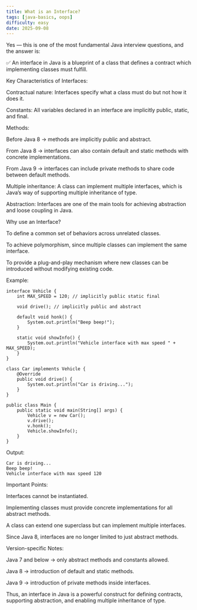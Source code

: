 ```yaml
---
title: What is an Interface?
tags: [java-basics, oops]
difficulty: easy
date: 2025-09-08
---
```


Yes — this is one of the most fundamental Java interview questions, and the answer is:

✅ An interface in Java is a blueprint of a class that defines a contract which implementing classes must fulfill.

Key Characteristics of Interfaces:

Contractual nature: Interfaces specify what a class must do but not how it does it.

Constants: All variables declared in an interface are implicitly public, static, and final.

Methods:

Before Java 8 → methods are implicitly public and abstract.

From Java 8 → interfaces can also contain default and static methods with concrete implementations.

From Java 9 → interfaces can include private methods to share code between default methods.

Multiple inheritance: A class can implement multiple interfaces, which is Java’s way of supporting multiple inheritance of type.

Abstraction: Interfaces are one of the main tools for achieving abstraction and loose coupling in Java.

Why use an Interface?

To define a common set of behaviors across unrelated classes.

To achieve polymorphism, since multiple classes can implement the same interface.

To provide a plug-and-play mechanism where new classes can be introduced without modifying existing code.

Example:
```
interface Vehicle {
    int MAX_SPEED = 120; // implicitly public static final

    void drive(); // implicitly public and abstract

    default void honk() {
        System.out.println("Beep beep!");
    }

    static void showInfo() {
        System.out.println("Vehicle interface with max speed " + MAX_SPEED);
    }
}

class Car implements Vehicle {
    @Override
    public void drive() {
        System.out.println("Car is driving...");
    }
}

public class Main {
    public static void main(String[] args) {
        Vehicle v = new Car();
        v.drive();
        v.honk();
        Vehicle.showInfo();
    }
}
```

Output:
```
Car is driving...
Beep beep!
Vehicle interface with max speed 120
```

Important Points:

Interfaces cannot be instantiated.

Implementing classes must provide concrete implementations for all abstract methods.

A class can extend one superclass but can implement multiple interfaces.

Since Java 8, interfaces are no longer limited to just abstract methods.

Version-specific Notes:

Java 7 and below → only abstract methods and constants allowed.

Java 8 → introduction of default and static methods.

Java 9 → introduction of private methods inside interfaces.

Thus, an interface in Java is a powerful construct for defining contracts, supporting abstraction, and enabling multiple inheritance of type.